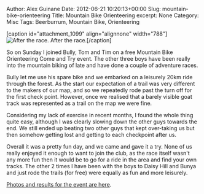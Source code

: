 Author: Alex Guinane
Date: 2012-06-21 10:20:13+00:00
Slug: mountain-bike-orienteering
Title: Mountain Bike Orienteering
excerpt: None
Category: Misc
Tags: Beerburrum, Mountain Bike, Orienteering

[caption id="attachment_1099" align="alignnone" width="788"]![After the race.](/images/2012/2012-06-21-mountain-bike-orienteering/mtbo.jpg) After the race.[/caption]

So on Sunday I joined Bully, Tom and Tim on a free Mountain Bike Orienteering Come and Try event. The other three boys have been really into the mountain biking of late and have done a couple of adventure races.

Bully let me use his spare bike and we embarked on a leisurely 20km ride through the forest. As the start our expectation of a trail was very different to the makers of our map, and so we repeatedly rode past the turn off for the first check point. However, once we realised that a barely visible goat track was represented as a trail on the map we were fine.

Considering my lack of exercise in recent months, I found the whole thing quite easy, although I was clearly slowing down the other guys towards the end. We still ended up beating two other guys that kept over-taking us but then somehow getting lost and getting to each checkpoint after us.

Overall it was a pretty fun day, and we came and gave it a try. None of us really enjoyed it enough to want to join the club, as the race itself wasn't any more fun then it would be to go for a ride in the area and find your own tracks. The other 2 times I have been with the boys to Daisy Hill and Bunya and just rode the trails (for free) were equally as fun and more leisurely.

[Photos and results for the event are here](http://www.sunshineorienteers.com.au/results).
